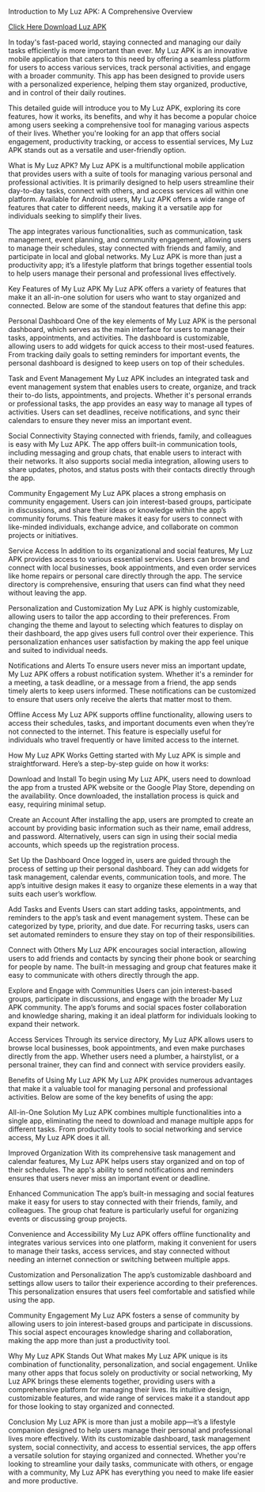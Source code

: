 
Introduction to My Luz APK: A Comprehensive Overview

[Click Here Download Luz APK](https://tinyurl.com/nvayt9ye)

In today's fast-paced world, staying connected and managing our daily tasks efficiently is more important than ever. My Luz APK is an innovative mobile application that caters to this need by offering a seamless platform for users to access various services, track personal activities, and engage with a broader community. This app has been designed to provide users with a personalized experience, helping them stay organized, productive, and in control of their daily routines.

This detailed guide will introduce you to My Luz APK, exploring its core features, how it works, its benefits, and why it has become a popular choice among users seeking a comprehensive tool for managing various aspects of their lives. Whether you're looking for an app that offers social engagement, productivity tracking, or access to essential services, My Luz APK stands out as a versatile and user-friendly option.

What is My Luz APK?
My Luz APK is a multifunctional mobile application that provides users with a suite of tools for managing various personal and professional activities. It is primarily designed to help users streamline their day-to-day tasks, connect with others, and access services all within one platform. Available for Android users, My Luz APK offers a wide range of features that cater to different needs, making it a versatile app for individuals seeking to simplify their lives.

The app integrates various functionalities, such as communication, task management, event planning, and community engagement, allowing users to manage their schedules, stay connected with friends and family, and participate in local and global networks. My Luz APK is more than just a productivity app; it’s a lifestyle platform that brings together essential tools to help users manage their personal and professional lives effectively.

Key Features of My Luz APK
My Luz APK offers a variety of features that make it an all-in-one solution for users who want to stay organized and connected. Below are some of the standout features that define this app:

Personal Dashboard One of the key elements of My Luz APK is the personal dashboard, which serves as the main interface for users to manage their tasks, appointments, and activities. The dashboard is customizable, allowing users to add widgets for quick access to their most-used features. From tracking daily goals to setting reminders for important events, the personal dashboard is designed to keep users on top of their schedules.

Task and Event Management My Luz APK includes an integrated task and event management system that enables users to create, organize, and track their to-do lists, appointments, and projects. Whether it's personal errands or professional tasks, the app provides an easy way to manage all types of activities. Users can set deadlines, receive notifications, and sync their calendars to ensure they never miss an important event.

Social Connectivity Staying connected with friends, family, and colleagues is easy with My Luz APK. The app offers built-in communication tools, including messaging and group chats, that enable users to interact with their networks. It also supports social media integration, allowing users to share updates, photos, and status posts with their contacts directly through the app.

Community Engagement My Luz APK places a strong emphasis on community engagement. Users can join interest-based groups, participate in discussions, and share their ideas or knowledge within the app’s community forums. This feature makes it easy for users to connect with like-minded individuals, exchange advice, and collaborate on common projects or initiatives.

Service Access In addition to its organizational and social features, My Luz APK provides access to various essential services. Users can browse and connect with local businesses, book appointments, and even order services like home repairs or personal care directly through the app. The service directory is comprehensive, ensuring that users can find what they need without leaving the app.

Personalization and Customization My Luz APK is highly customizable, allowing users to tailor the app according to their preferences. From changing the theme and layout to selecting which features to display on their dashboard, the app gives users full control over their experience. This personalization enhances user satisfaction by making the app feel unique and suited to individual needs.

Notifications and Alerts To ensure users never miss an important update, My Luz APK offers a robust notification system. Whether it's a reminder for a meeting, a task deadline, or a message from a friend, the app sends timely alerts to keep users informed. These notifications can be customized to ensure that users only receive the alerts that matter most to them.

Offline Access My Luz APK supports offline functionality, allowing users to access their schedules, tasks, and important documents even when they’re not connected to the internet. This feature is especially useful for individuals who travel frequently or have limited access to the internet.

How My Luz APK Works
Getting started with My Luz APK is simple and straightforward. Here’s a step-by-step guide on how it works:

Download and Install To begin using My Luz APK, users need to download the app from a trusted APK website or the Google Play Store, depending on the availability. Once downloaded, the installation process is quick and easy, requiring minimal setup.

Create an Account After installing the app, users are prompted to create an account by providing basic information such as their name, email address, and password. Alternatively, users can sign in using their social media accounts, which speeds up the registration process.

Set Up the Dashboard Once logged in, users are guided through the process of setting up their personal dashboard. They can add widgets for task management, calendar events, communication tools, and more. The app’s intuitive design makes it easy to organize these elements in a way that suits each user’s workflow.

Add Tasks and Events Users can start adding tasks, appointments, and reminders to the app’s task and event management system. These can be categorized by type, priority, and due date. For recurring tasks, users can set automated reminders to ensure they stay on top of their responsibilities.

Connect with Others My Luz APK encourages social interaction, allowing users to add friends and contacts by syncing their phone book or searching for people by name. The built-in messaging and group chat features make it easy to communicate with others directly through the app.

Explore and Engage with Communities Users can join interest-based groups, participate in discussions, and engage with the broader My Luz APK community. The app’s forums and social spaces foster collaboration and knowledge sharing, making it an ideal platform for individuals looking to expand their network.

Access Services Through its service directory, My Luz APK allows users to browse local businesses, book appointments, and even make purchases directly from the app. Whether users need a plumber, a hairstylist, or a personal trainer, they can find and connect with service providers easily.

Benefits of Using My Luz APK
My Luz APK provides numerous advantages that make it a valuable tool for managing personal and professional activities. Below are some of the key benefits of using the app:

All-in-One Solution My Luz APK combines multiple functionalities into a single app, eliminating the need to download and manage multiple apps for different tasks. From productivity tools to social networking and service access, My Luz APK does it all.

Improved Organization With its comprehensive task management and calendar features, My Luz APK helps users stay organized and on top of their schedules. The app's ability to send notifications and reminders ensures that users never miss an important event or deadline.

Enhanced Communication The app’s built-in messaging and social features make it easy for users to stay connected with their friends, family, and colleagues. The group chat feature is particularly useful for organizing events or discussing group projects.

Convenience and Accessibility My Luz APK offers offline functionality and integrates various services into one platform, making it convenient for users to manage their tasks, access services, and stay connected without needing an internet connection or switching between multiple apps.

Customization and Personalization The app’s customizable dashboard and settings allow users to tailor their experience according to their preferences. This personalization ensures that users feel comfortable and satisfied while using the app.

Community Engagement My Luz APK fosters a sense of community by allowing users to join interest-based groups and participate in discussions. This social aspect encourages knowledge sharing and collaboration, making the app more than just a productivity tool.

Why My Luz APK Stands Out
What makes My Luz APK unique is its combination of functionality, personalization, and social engagement. Unlike many other apps that focus solely on productivity or social networking, My Luz APK brings these elements together, providing users with a comprehensive platform for managing their lives. Its intuitive design, customizable features, and wide range of services make it a standout app for those looking to stay organized and connected.

Conclusion
My Luz APK is more than just a mobile app—it’s a lifestyle companion designed to help users manage their personal and professional lives more effectively. With its customizable dashboard, task management system, social connectivity, and access to essential services, the app offers a versatile solution for staying organized and connected. Whether you're looking to streamline your daily tasks, communicate with others, or engage with a community, My Luz APK has everything you need to make life easier and more productive.
